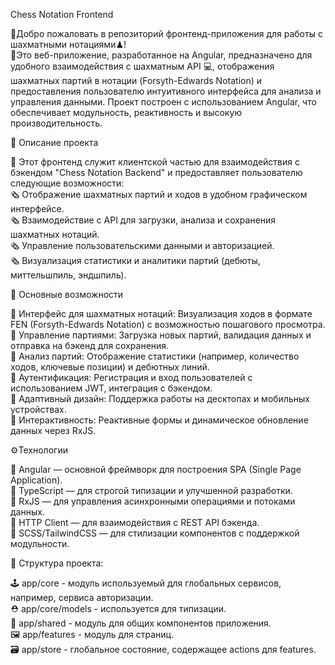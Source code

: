 Chess Notation Frontend

👋Добро пожаловать в репозиторий фронтенд-приложения для работы с шахматными нотациями♟!  
🧶Это веб-приложение, разработанное на Angular, предназначено для удобного взаимодействия с шахматным API 💻, отображения шахматных партий в нотации (Forsyth-Edwards Notation) и предоставления пользователю интуитивного интерфейса для анализа и управления данными. 
Проект построен с использованием Angular, что обеспечивает модульность, реактивность и высокую производительность.

📡 Описание проекта

📌 Этот фронтенд служит клиентской частью для взаимодействия с бэкендом "Chess Notation Backend" и предоставляет пользователю следующие возможности:  
🗞 Отображение шахматных партий и ходов в удобном графическом интерфейсе.  
🗞 Взаимодействие с API для загрузки, анализа и сохранения шахматных нотаций.  
🗞 Управление пользовательскими данными и авторизацией.  
🗞 Визуализация статистики и аналитики партий (дебюты, миттельшпиль, эндшпиль).   


🔩 Основные возможности

📘 Интерфейс для шахматных нотаций: Визуализация ходов в формате FEN (Forsyth-Edwards Notation) с возможностью пошагового просмотра.  
📘 Управление партиями: Загрузка новых партий, валидация данных и отправка на бэкенд для сохранения.  
📘 Анализ партий: Отображение статистики (например, количество ходов, ключевые позиции) и дебютных линий.  
📘 Аутентификация: Регистрация и вход пользователей с использованием JWT, интеграция с бэкендом.  
📘 Адаптивный дизайн: Поддержка работы на десктопах и мобильных устройствах.  
📘 Интерактивность: Реактивные формы и динамическое обновление данных через RxJS.  


⚙️Технологии  

📀 Angular — основной фреймворк для построения SPA (Single Page Application).  
📀 TypeScript — для строгой типизации и улучшенной разработки.  
📀 RxJS — для управления асинхронными операциями и потоками данных.  
📀 HTTP Client — для взаимодействия с REST API бэкенда.  
📀 SCSS/TailwindCSS — для стилизации компонентов с поддержкой модульности.  


🧱 Структура проекта:  

🕹 app/core - модуль используемый для глобальных сервисов, например, сервиса авторизации.  
⛑ app/core/models - используется для типизации.  
🔌 app/shared - модуль для общих компонентов приложения.  
🖼  app/features - модуль для страниц.  
🗃  app/store - глобальное состояние, содержащее actions для features.
